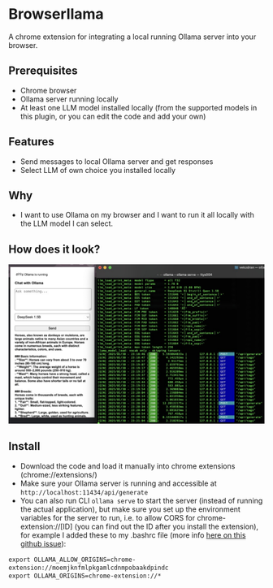 # Browserllama

A chrome extension for integrating a local running Ollama server into your browser.

## Prerequisites

- Chrome browser
- Ollama server running locally
- At least one LLM model installed locally (from the supported models in this plugin, or you can edit the code and add your own)

## Features

- Send messages to local Ollama server and get responses
- Select LLM of own choice you installed locally

## Why

- I want to use Ollama on my browser and I want to run it all locally with the LLM model I can select.

## How does it look?

<img src="images/screenshot.jpg" alt="Screenshot of Browserllama" />

## Install

- Download the code and load it manually into chrome extensions (chrome://extensions/)
- Make sure your Ollama server is running and accessible at `http://localhost:11434/api/generate`
- You can also run CLI `ollama serve` to start the server (instead of running the actual application), but make sure you set up the environment variables for the server to run, i.e. to allow CORS for chrome-extension://[ID] (you can find out the ID after you install the extension), for example I added these to my .bashrc file (more info [here on this github issue](https://github.com/ollama/ollama/issues/6489)):

```bashrc
export OLLAMA_ALLOW_ORIGINS=chrome-extension://moemjknfmlpkgamlcdnmpobaakdpindc
export OLLAMA_ORIGINS=chrome-extension://*
```

